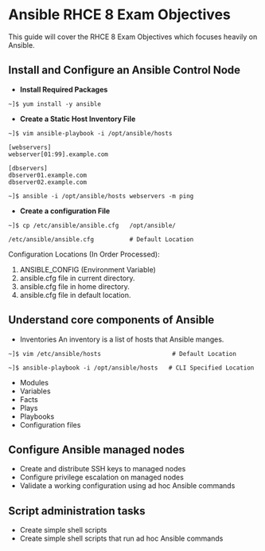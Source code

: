 # Ansible RHCE 8 Exam Objectives

This guide will cover the RHCE 8 Exam Objectives which focuses heavily on Ansible.

## Install and Configure an Ansible Control Node

- **Install Required Packages**
```
~]$ yum install -y ansible
```
- **Create a Static Host Inventory File**
```
~]$ vim ansible-playbook -i /opt/ansible/hosts

[webservers]
webserver[01:99].example.com

[dbservers]
dbserver01.example.com
dbserver02.example.com

~]$ ansible -i /opt/ansible/hosts webservers -m ping
```
- **Create a configuration File**
```
~]$ cp /etc/ansible/ansible.cfg   /opt/ansible/

/etc/ansible/ansible.cfg          # Default Location
```
Configuration Locations (In Order Processed):

1. ANSIBLE_CONFIG (Environment Variable)
2. ansible.cfg file in current directory.
3. ansible.cfg file in home directory.
4. ansible.cfg file in default location.


## Understand core components of Ansible

- Inventories
An inventory is a list of hosts that Ansible manges.
```
~]$ vim /etc/ansible/hosts                    # Default Location

~]$ ansible-playbook -i /opt/ansible/hosts   # CLI Specified Location
```
- Modules
- Variables
- Facts
- Plays
- Playbooks
- Configuration files

## Configure Ansible managed nodes

- Create and distribute SSH keys to managed nodes
- Configure privilege escalation on managed nodes
- Validate a working configuration using ad hoc Ansible commands

## Script administration tasks

- Create simple shell scripts
- Create simple shell scripts that run ad hoc Ansible commands
